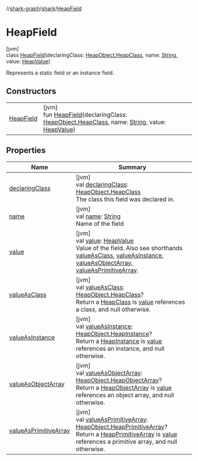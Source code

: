 //[shark-graph](../../../index.md)/[shark](../index.md)/[HeapField](index.md)

# HeapField

[jvm]\
class [HeapField](index.md)(declaringClass: [HeapObject.HeapClass](../-heap-object/-heap-class/index.md), name: [String](https://kotlinlang.org/api/latest/jvm/stdlib/kotlin/-string/index.html), value: [HeapValue](../-heap-value/index.md))

Represents a static field or an instance field.

## Constructors

| | |
|---|---|
| [HeapField](-heap-field.md) | [jvm]<br>fun [HeapField](-heap-field.md)(declaringClass: [HeapObject.HeapClass](../-heap-object/-heap-class/index.md), name: [String](https://kotlinlang.org/api/latest/jvm/stdlib/kotlin/-string/index.html), value: [HeapValue](../-heap-value/index.md)) |

## Properties

| Name | Summary |
|---|---|
| [declaringClass](declaring-class.md) | [jvm]<br>val [declaringClass](declaring-class.md): [HeapObject.HeapClass](../-heap-object/-heap-class/index.md)<br>The class this field was declared in. |
| [name](name.md) | [jvm]<br>val [name](name.md): [String](https://kotlinlang.org/api/latest/jvm/stdlib/kotlin/-string/index.html)<br>Name of the field |
| [value](value.md) | [jvm]<br>val [value](value.md): [HeapValue](../-heap-value/index.md)<br>Value of the field. Also see shorthands [valueAsClass](value-as-class.md), [valueAsInstance](value-as-instance.md), [valueAsObjectArray](value-as-object-array.md), [valueAsPrimitiveArray](value-as-primitive-array.md). |
| [valueAsClass](value-as-class.md) | [jvm]<br>val [valueAsClass](value-as-class.md): [HeapObject.HeapClass](../-heap-object/-heap-class/index.md)?<br>Return a [HeapClass](../-heap-object/-heap-class/index.md) is [value](value.md) references a class, and null otherwise. |
| [valueAsInstance](value-as-instance.md) | [jvm]<br>val [valueAsInstance](value-as-instance.md): [HeapObject.HeapInstance](../-heap-object/-heap-instance/index.md)?<br>Return a [HeapInstance](../-heap-object/-heap-instance/index.md) is [value](value.md) references an instance, and null otherwise. |
| [valueAsObjectArray](value-as-object-array.md) | [jvm]<br>val [valueAsObjectArray](value-as-object-array.md): [HeapObject.HeapObjectArray](../-heap-object/-heap-object-array/index.md)?<br>Return a [HeapObjectArray](../-heap-object/-heap-object-array/index.md) is [value](value.md) references an object array, and null otherwise. |
| [valueAsPrimitiveArray](value-as-primitive-array.md) | [jvm]<br>val [valueAsPrimitiveArray](value-as-primitive-array.md): [HeapObject.HeapPrimitiveArray](../-heap-object/-heap-primitive-array/index.md)?<br>Return a [HeapPrimitiveArray](../-heap-object/-heap-primitive-array/index.md) is [value](value.md) references a primitive array, and null otherwise. |
